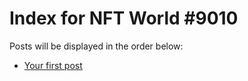 # Index for NFT World #9010
Posts will be displayed in the order below:

- [Your first post](./001-first.md)

